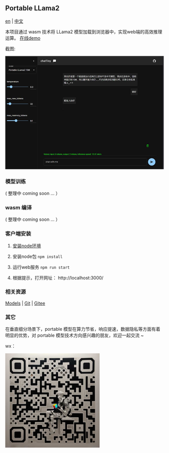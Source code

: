 ## Portable LLama2

[en](./README_en.md) | [中文](./README_cn.md) 


本项目通过 wasm 技术将 LLama2 模型加载到浏览器中，实现web端的高效推理运算。  [在线demo](https://hku.github.io/pages/portable-llama2/)


截图:

<img alt="screenshot" src="../client/assets/screenshot.jpg" height="auto">


### 模型训练

( 整理中 coming soon ... ）

### wasm 编译

( 整理中 coming soon ... ）


### 客户端安装

1. [安装node环境](https://nodejs.org)

2. 安装node包 ```npm install```

3. 运行web服务 ```npm run start```

4. 根据提示，打开网址： http://localhost:3000/


### 相关资源

[Models](https://huggingface.co/rayvvv/yumchat_cn) | [Git](https://github.com/hku/portable-llama2) | [Gitee](https://gitee.com/hku2023/portable-llama2) 


### 其它

在垂直细分场景下，portable 模型在算力节省，响应提速，数据隐私等方面有着明显的优势，对 portable 模型技术方向感兴趣的朋友，欢迎一起交流 ~

wx：


<img alt ="qrcode" src="../client/assets/qrcode2.jpg" width="300" height="auto">






